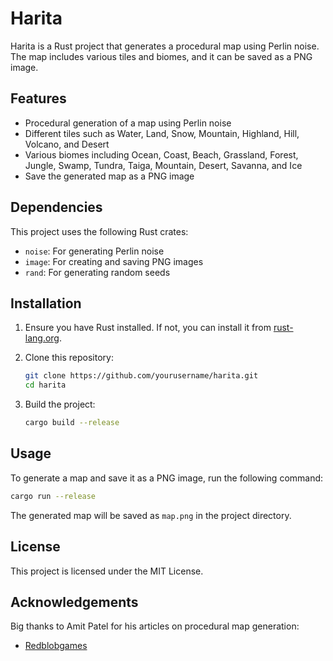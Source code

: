 # Harita

Harita is a Rust project that generates a procedural map using Perlin noise. The map includes various tiles and biomes, and it can be saved as a PNG image.

## Features

- Procedural generation of a map using Perlin noise
- Different tiles such as Water, Land, Snow, Mountain, Highland, Hill, Volcano, and Desert
- Various biomes including Ocean, Coast, Beach, Grassland, Forest, Jungle, Swamp, Tundra, Taiga, Mountain, Desert, Savanna, and Ice
- Save the generated map as a PNG image

## Dependencies

This project uses the following Rust crates:

- `noise`: For generating Perlin noise
- `image`: For creating and saving PNG images
- `rand`: For generating random seeds

## Installation

1. Ensure you have Rust installed. If not, you can install it from [rust-lang.org](https://www.rust-lang.org/).
2. Clone this repository:

   ```sh
   git clone https://github.com/yourusername/harita.git
   cd harita
   ```

3. Build the project:

   ```sh
   cargo build --release
   ```

## Usage

To generate a map and save it as a PNG image, run the following command:

```sh
cargo run --release
```

The generated map will be saved as `map.png` in the project directory.

## License

This project is licensed under the MIT License.

## Acknowledgements

Big thanks to Amit Patel for his articles on procedural map generation:
- [Redblobgames](https://www.redblobgames.com/maps/terrain-from-noise/)
```
